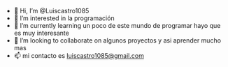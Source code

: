   - 👋 Hi, I’m @Luiscastro1085        
- 👀 I’m interested in  la programación       
- 🌱 I’m currently learning  un poco de este mundo de programar hayo que es muy interesante    
- 💞️ I’m looking to collaborate on  algunos proyectos  y asi aprender mucho mas            
- 📫 mi contacto es luiscastro1085@gmail.com


<!---
Luiscastro1085/Luiscastro1085 is a ✨ special ✨ repository because its `README.md` (this file) appears on your GitHub profile.
You can click the Preview link to take a look at your changes.
--->
